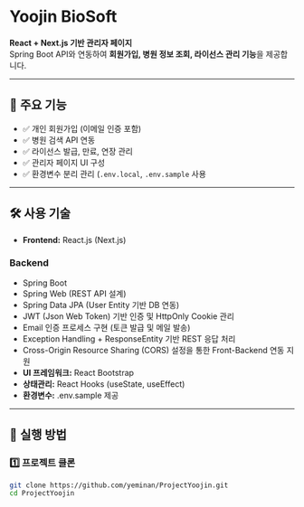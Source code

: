 # Yoojin BioSoft

**React + Next.js 기반 관리자 페이지**  
Spring Boot API와 연동하여 **회원가입, 병원 정보 조회, 라이선스 관리 기능**을 제공합니다.

---

## 📌 주요 기능

- ✅ 개인 회원가입 (이메일 인증 포함)
- ✅ 병원 검색 API 연동
- ✅ 라이선스 발급, 만료, 연장 관리
- ✅ 관리자 페이지 UI 구성
- ✅ 환경변수 분리 관리 (`.env.local`, `.env.sample` 사용
---

## 🛠 사용 기술

- **Frontend:** React.js (Next.js)
### Backend

- Spring Boot
- Spring Web (REST API 설계)
- Spring Data JPA (User Entity 기반 DB 연동)
- JWT (Json Web Token) 기반 인증 및 HttpOnly Cookie 관리
- Email 인증 프로세스 구현 (토큰 발급 및 메일 발송)
- Exception Handling + ResponseEntity 기반 REST 응답 처리
- Cross-Origin Resource Sharing (CORS) 설정을 통한 Front-Backend 연동 지원
- **UI 프레임워크:** React Bootstrap
- **상태관리:** React Hooks (useState, useEffect)
- **환경변수:** .env.sample 제공

---

## 🚀 실행 방법

### 1️⃣ 프로젝트 클론

```bash
git clone https://github.com/yeminan/ProjectYoojin.git
cd ProjectYoojin
